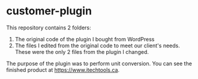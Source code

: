 # customer-plugin

This repository contains 2 folders:
1. The original code of the plugin I bought from WordPress
2. The files I edited from the original code to meet our client's needs. These were the only 2 files from the plugin I changed.

The purpose of the plugin was to perform unit conversion. You can see the finished product at https://www.itechtools.ca. 

